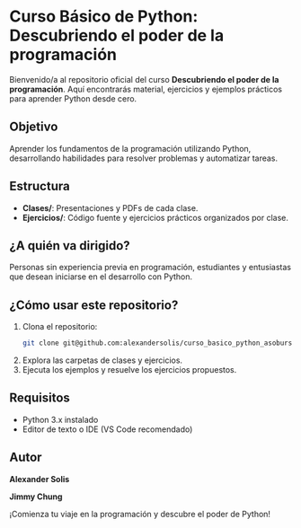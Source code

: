 # Curso Básico de Python: Descubriendo el poder de la programación

Bienvenido/a al repositorio oficial del curso **Descubriendo el poder de la programación**. Aquí encontrarás material, ejercicios y ejemplos prácticos para aprender Python desde cero.

## Objetivo
Aprender los fundamentos de la programación utilizando Python, desarrollando habilidades para resolver problemas y automatizar tareas.

## Estructura
- **Clases/**: Presentaciones y PDFs de cada clase.
- **Ejercicios/**: Código fuente y ejercicios prácticos organizados por clase.

## ¿A quién va dirigido?
Personas sin experiencia previa en programación, estudiantes y entusiastas que desean iniciarse en el desarrollo con Python.

## ¿Cómo usar este repositorio?
1. Clona el repositorio:
   ```bash
   git clone git@github.com:alexandersolis/curso_basico_python_asobursatil_202508.git
   ```
2. Explora las carpetas de clases y ejercicios.
3. Ejecuta los ejemplos y resuelve los ejercicios propuestos.

## Requisitos
- Python 3.x instalado
- Editor de texto o IDE (VS Code recomendado)

## Autor
**Alexander Solis**

**Jimmy Chung**

¡Comienza tu viaje en la programación y descubre el poder de Python!
